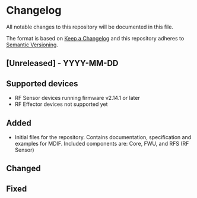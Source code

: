 # Changelog
All notable changes to this repository will be documented in this file.

The format is based on [Keep a Changelog](http://keepachangelog.com/) and this
repository adheres to [Semantic Versioning](http://semver.org/).

## [Unreleased] - YYYY-MM-DD

## Supported devices
- RF Sensor devices running firmware v2.14.1 or later
- RF Effector devices not supported yet

## Added
- Initial files for the repository. Contains documentation, specification and
  examples for MDIF. Included components are: Core, FWU, and RFS (RF Sensor)

## Changed

## Fixed
